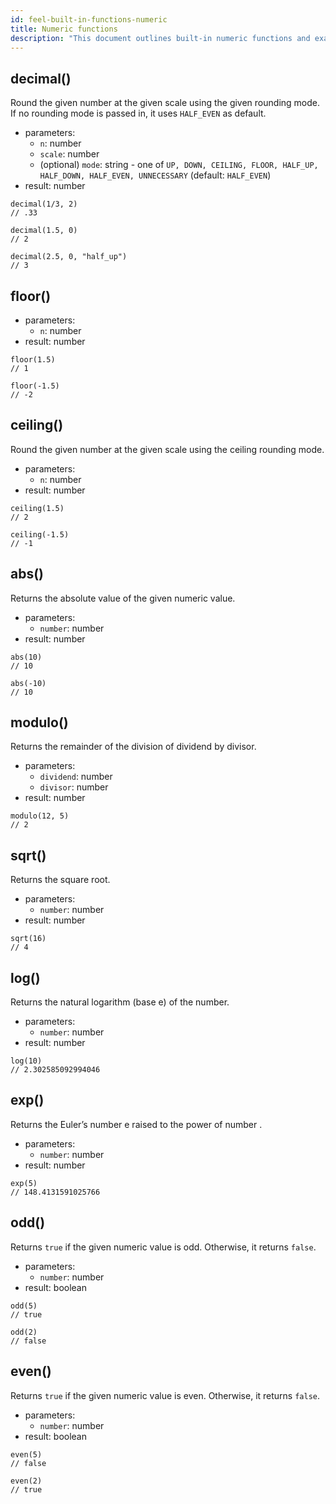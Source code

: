 ```yaml
---
id: feel-built-in-functions-numeric
title: Numeric functions
description: "This document outlines built-in numeric functions and examples."
---
```


## decimal()

Round the given number at the given scale using the given rounding mode. If no rounding mode is passed in, it uses `HALF_EVEN` as default.

- parameters:
  - `n`: number
  - `scale`: number
  - (optional) `mode`: string - one of `UP, DOWN, CEILING, FLOOR, HALF_UP, HALF_DOWN, HALF_EVEN, UNNECESSARY` (default: `HALF_EVEN`)
- result: number

```feel
decimal(1/3, 2)
// .33

decimal(1.5, 0)
// 2

decimal(2.5, 0, "half_up")
// 3
```

## floor()

- parameters:
  - `n`: number
- result: number

```feel
floor(1.5)
// 1

floor(-1.5)
// -2
```

## ceiling()

Round the given number at the given scale using the ceiling rounding mode.

- parameters:
  - `n`: number
- result: number

```feel
ceiling(1.5)
// 2

ceiling(-1.5)
// -1
```

## abs()

Returns the absolute value of the given numeric value.

- parameters:
  - `number`: number
- result: number

```feel
abs(10)
// 10

abs(-10)
// 10
```

## modulo()

Returns the remainder of the division of dividend by divisor.

- parameters:
  - `dividend`: number
  - `divisor`: number
- result: number

```feel
modulo(12, 5)
// 2
```

## sqrt()

Returns the square root.

- parameters:
  - `number`: number
- result: number

```feel
sqrt(16)
// 4
```

## log()

Returns the natural logarithm (base e) of the number.

- parameters:
  - `number`: number
- result: number

```feel
log(10)
// 2.302585092994046
```

## exp()

Returns the Euler’s number e raised to the power of number .

- parameters:
  - `number`: number
- result: number

```feel
exp(5)
// 148.4131591025766
```

## odd()

Returns `true` if the given numeric value is odd. Otherwise, it returns `false`.

- parameters:
  - `number`: number
- result: boolean

```feel
odd(5)
// true

odd(2)
// false
```

## even()

Returns `true` if the given numeric value is even. Otherwise, it returns `false`.

- parameters:
  - `number`: number
- result: boolean

```feel
even(5)
// false

even(2)
// true
```

